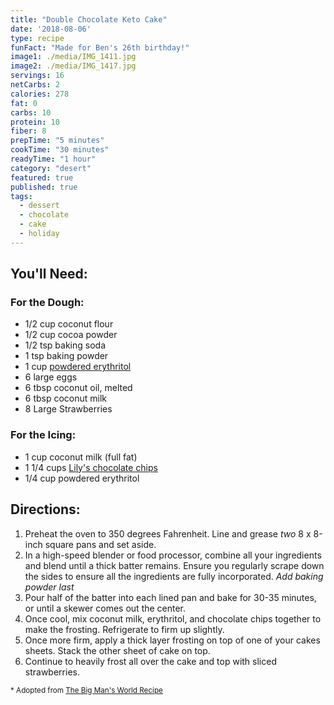 ```yaml
---
title: "Double Chocolate Keto Cake"
date: '2018-08-06'
type: recipe
funFact: "Made for Ben's 26th birthday!"
image1: ./media/IMG_1411.jpg
image2: ./media/IMG_1417.jpg
servings: 16
netCarbs: 2
calories: 278
fat: 0
carbs: 10
protein: 10
fiber: 8
prepTime: "5 minutes"
cookTime: "30 minutes"
readyTime: "1 hour"
category: "desert"
featured: true
published: true
tags:
  - dessert
  - chocolate
  - cake
  - holiday
---
```


## You'll Need:

### For the Dough:

- 1/2 cup coconut flour
- 1/2 cup cocoa powder
- 1/2 tsp baking soda
- 1 tsp baking powder
- 1 cup [powdered erythritol](https://amzn.to/2OwdAZD)
- 6 large eggs
- 6 tbsp coconut oil, melted
- 6 tbsp coconut milk
- 8 Large Strawberries

### For the Icing:
- 1 cup coconut milk (full fat)
- 1 1/4 cups [Lily's chocolate chips](https://amzn.to/2nuCwVW)
- 1/4 cup powdered erythritol

## Directions:

1. Preheat the oven to 350 degrees Fahrenheit. Line and grease *two* 8 x 8-inch square pans and set aside. 
2. In a high-speed blender or food processor, combine all your ingredients and blend until a thick batter remains. Ensure you regularly scrape down the sides to ensure all the ingredients are fully incorporated. *Add baking powder last*
3. Pour half of the batter into each lined pan and bake for 30-35 minutes, or until a skewer comes out the center.
4. Once cool, mix coconut milk, erythritol, and chocolate chips together to make the frosting. Refrigerate to firm up slightly.
5. Once more firm, apply a thick layer frosting on top of one of your cakes sheets. Stack the other sheet of cake on top.
6. Continue to heavily frost all over the cake and top with sliced strawberries.

<small>* Adopted from [The Big Man's World Recipe](https://thebigmansworld.com/2018/06/21/flourless-paleo-vegan-chocolate-cake-keto-low-carb/)</small>